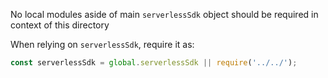 No local modules aside of main `serverlessSdk` object should be required in context of this directory

When relying on `serverlessSdk`, require it as:

```javascript
const serverlessSdk = global.serverlessSdk || require('../../');
```
